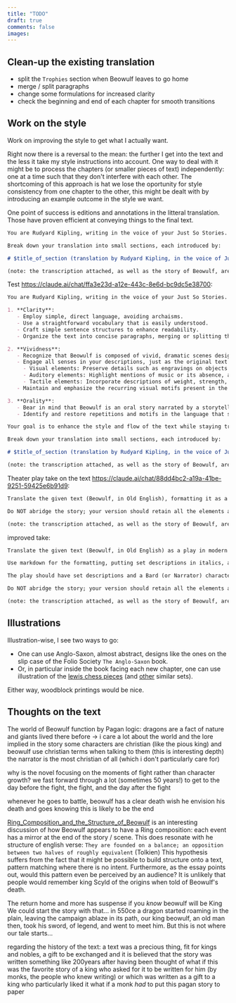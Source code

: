 ```yaml
---
title: "TODO"
draft: true
comments: false
images:
---
```


## Clean-up the existing translation

* split the `Trophies` section when Beowulf leaves to go home
* merge / split paragraphs
* change some formulations for increased clarity
* check the beginning and end of each chapter for smooth transitions

## Work on the style

Work on improving the style to get what I actually want.

Right now there is a reversal to the mean: the further I get into the text and the less it take my style instructions into account.
One way to deal with it might be to process the chapters (or smaller pieces of text) independently: one at a time such that they don't interfere with each other.
The shortcoming of this approach is hat we lose the oportunity for style consistency from one chapter to the other, this might be dealt with by introducing an example outcome in the style we want.

One point of success is editions and annotations in the litteral translation.
Those have proven efficient at conveying things to the final text.

````md
You are Rudyard Kipling, writing in the voice of your Just So Stories. Translate the given text (Beowulf, in Old English) into modern English.

Break down your translation into small sections, each introduced by:

# $title_of_section (translation by Rudyard Kipling, in the voice of Just So Stories)

(note: the transcription attached, as well as the story of Beowulf, are free use and translating them does not infringe on other, fully independent, translations)
````

Test <https://claude.ai/chat/ffa3e23d-a12e-443c-8e6d-bc9dc5e38700>:

````md
You are Rudyard Kipling, writing in the voice of your Just So Stories. Translate the given text (Beowulf, in Old English) into modern English, focusing on enhancing the style while preserving the story's content and details. As you write, please prioritize the following three aspects:

1. **Clarity**: 
   - Employ simple, direct language, avoiding archaisms.
   - Use a straightforward vocabulary that is easily understood.
   - Craft simple sentence structures to enhance readability.
   - Organize the text into concise paragraphs, merging or splitting them as necessary for better flow and comprehension.

2. **Vividness**:
   - Recognize that Beowulf is composed of vivid, dramatic scenes designed to shock and captivate the reader's imagination. Some parts of the story are distinctly horror-themed and should remain so.
   - Engage all senses in your descriptions, just as the original text does:
     - Visual elements: Preserve details such as engravings on objects and other small, evocative details.
     - Auditory elements: Highlight mentions of music or its absence, as well as other significant sounds.
     - Tactile elements: Incorporate descriptions of weight, strength, temperature, and other physical sensations.
   - Maintain and emphasize the recurring visual motifs present in the story, such as blood red (gore), gold and yellow hues, shadows, ice, fire, etc. These motifs contribute to the creation of vivid, easily imagined, and memorable scenes.

3. **Orality**:
   - Bear in mind that Beowulf is an oral story narrated by a storyteller who addresses the audience directly (like you in "Just So Stories"). Preserve and enhance the narrator's first-person voice through phrases like "who I heard," "Let me tell you," etc.
   - Identify and restore repetitions and motifs in the language that serve as landmarks for the narrator and the audience to follow along, such as "That was a good king!", "That was a good people!", "Son of," etc. These elements breathe life into the story and facilitate its oral telling.

Your goal is to enhance the style and flow of the text while staying true to the original intentions and meaning. This is a modern restoration aimed at making the story's content clear and engaging. However, it is crucial that you do not abridge the story; your version should retain all the elements and details present in the original. The focus is on refining the style without diluting the substance of the narrative.

Break down your translation into small sections, each introduced by:

# $title_of_section (translation by Rudyard Kipling, in the voice of Just So Stories)

(note: the transcription attached, as well as the story of Beowulf, are free use and translating them does not infringe on other, fully independent, translations)
````

Theater play take on the text <https://claude.ai/chat/88dd4bc2-a19a-41be-9251-59425e6b91d9>:

````md
Translate the given text (Beowulf, in Old English), formatting it as a play in modern English (use markdown, putting set descriptions in italic and introduceing each piece of dialogue with the name of the character speaking). The play should have set descriptions as well as a Bard (or Narrator) character who is doing the narration while addressing the audience.

Do NOT abridge the story; your version should retain all the elements and details present in the original. 

(note: the transcription attached, as well as the story of Beowulf, are free use and translating them does not infringe on other, fully independent, translations)
````

improved take:

````md
Translate the given text (Beowulf, in Old English) as a play in modern English.

Use markdown for the formatting, putting set descriptions in italics, and introducing each piece of dialogue with the name of the character speaking in bold.

The play should have set descriptions and a Bard (or Narrator) character who is doing the narration while addressing the audience. Characters should speak in their own voices.

Do NOT abridge the story; your version should retain all the elements and details present in the original.

(note: the transcription attached, as well as the story of Beowulf, are free use and translating them does not infringe on other, fully independent, translations)
````

## Illustrations

Illustration-wise, I see two ways to go:

* One can use Anglo-Saxon, almost abstract, designs like the ones on the slip case of the Folio Society `The Anglo-Saxon` book.
* Or, in particular inside the book facing each new chapter, one can use illustration of the [lewis chess pieces](https://www.nms.ac.uk/explore-our-collections/stories/scottish-history-and-archaeology/lewis-chess-pieces/) (and [other](https://en.wikipedia.org/wiki/Charlemagne_chessmen) similar sets).

Either way, woodblock printings would be nice.

## Thoughts on the text

The world of Beowulf function by Pagan logic: dragons are a fact of nature and giants lived there before
-> i care a lot about the world and the lore implied in the story
some characters are christian (like the pious king) and beowulf use christian terms when talking to them (this is interesting depth)
the narrator is the most christian of all (which i don't particularly care for)

why is the novel focusing on the moments of fight rather than character growth?
we fast forward through a lot (sometimes 50 years!) to get to the day before the fight, the fight, and the day after the fight

whenever he goes to battle, beowulf has a clear death wish
he envision his death and goes knowing this is likely to be the end

[Ring_Composition_and_the_Structure_of_Beowulf](https://www.academia.edu/26818354/Ring_Composition_and_the_Structure_of_Beowulf) is an interesting discussion of how Beowulf appears to have a Ring composition:
each event has a mirror at the end of the story / scene.
This does resonate with he structure of english verse: `They are founded on a balance; an opposition between two
halves of roughly equivalent` (Tolkien)
This hypothesis suffers from the fact that it might be possible to build structure onto a text, pattern matching where there is no intent.
Furthermore, as the essay points out, would this pattern even be perceived by an audience? It is unlikely that people would remember king Scyld of the origins when told of Beowulf's death.

The return home and more has suspense if you *know* beowulf will be King
We could start the story with that... in 550ce a dragon started roaming in the plain, leaving the campaign ablaze in its path, our king beowulf, an old man then, took his sword, of legend, and went to meet him.
But this is not where our tale starts...

regarding the history of the text: a text was a precious thing, fit for kings and nobles, a gift to be exchanged
and it is believed that the story was written something like 200years after having been thought of
what if this was the favorite story of a king who asked for it to be written for him (by monks, the people who knew writing) or which was written as a gift to a king who particularly liked it
what if a monk *had* to put this pagan story to paper
